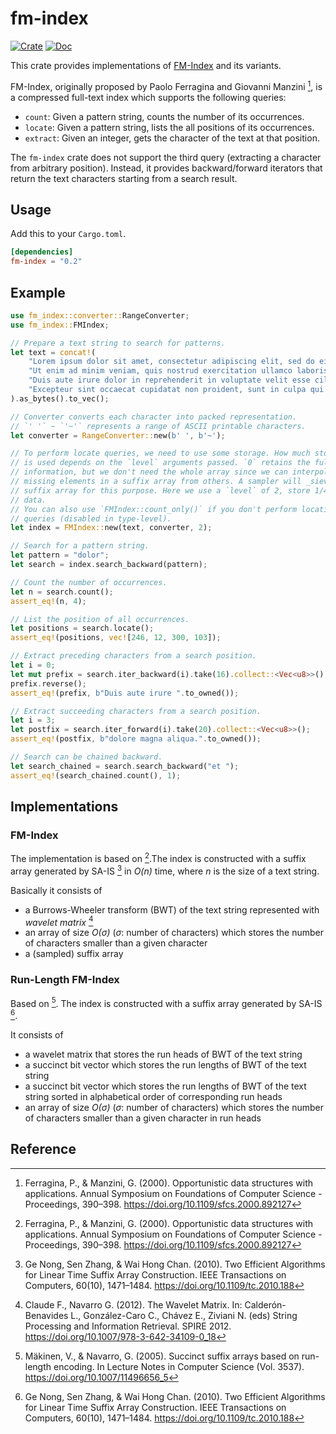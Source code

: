 # fm-index

[![Crate](https://img.shields.io/crates/v/fm-index.svg)](https://crates.io/crates/fm-index)
[![Doc](https://docs.rs/fm-index/badge.svg)](https://docs.rs/fm-index)

This crate provides implementations of
[FM-Index](https://en.wikipedia.org/wiki/FM-index) and its variants.

FM-Index, originally proposed by Paolo Ferragina and Giovanni Manzini [^1],
is a compressed full-text index which supports the following queries:

- `count`: Given a pattern string, counts the number of its occurrences.
- `locate`: Given a pattern string, lists the all positions of its occurrences.
- `extract`: Given an integer, gets the character of the text at that position.

The `fm-index` crate does not support the third query (extracting a
character from arbitrary position). Instead, it provides backward/forward
iterators that return the text characters starting from a search result.

## Usage

Add this to your `Cargo.toml`.

```toml
[dependencies]
fm-index = "0.2"
```

## Example
```rust
use fm_index::converter::RangeConverter;
use fm_index::FMIndex;

// Prepare a text string to search for patterns.
let text = concat!(
    "Lorem ipsum dolor sit amet, consectetur adipiscing elit, sed do eiusmod tempor incididunt ut labore et dolore magna aliqua.",
    "Ut enim ad minim veniam, quis nostrud exercitation ullamco laboris nisi ut aliquip ex ea commodo consequat.",
    "Duis aute irure dolor in reprehenderit in voluptate velit esse cillum dolore eu fugiat nulla pariatur.",
    "Excepteur sint occaecat cupidatat non proident, sunt in culpa qui officia deserunt mollit anim id est laborum.",
).as_bytes().to_vec();

// Converter converts each character into packed representation.
// `' '` ~ `'~'` represents a range of ASCII printable characters.
let converter = RangeConverter::new(b' ', b'~');

// To perform locate queries, we need to use some storage. How much storage
// is used depends on the `level` arguments passed. `0` retains the full
// information, but we don't need the whole array since we can interpolate
// missing elements in a suffix array from others. A sampler will _sieve_ a
// suffix array for this purpose. Here we use a `level` of 2, store 1/4th of the 
// data.
// You can also use `FMIndex::count_only()` if you don't perform location
// queries (disabled in type-level).
let index = FMIndex::new(text, converter, 2);

// Search for a pattern string.
let pattern = "dolor";
let search = index.search_backward(pattern);

// Count the number of occurrences.
let n = search.count();
assert_eq!(n, 4);

// List the position of all occurrences.
let positions = search.locate();
assert_eq!(positions, vec![246, 12, 300, 103]);

// Extract preceding characters from a search position.
let i = 0;
let mut prefix = search.iter_backward(i).take(16).collect::<Vec<u8>>();
prefix.reverse();
assert_eq!(prefix, b"Duis aute irure ".to_owned());

// Extract succeeding characters from a search position.
let i = 3;
let postfix = search.iter_forward(i).take(20).collect::<Vec<u8>>();
assert_eq!(postfix, b"dolore magna aliqua.".to_owned());

// Search can be chained backward.
let search_chained = search.search_backward("et ");
assert_eq!(search_chained.count(), 1);
```

## Implementations

### FM-Index

The implementation is based on [^1].The index is constructed with a suffix
array generated by SA-IS [^3] in _O(n)_ time, where _n_ is the size of a text
 string.

Basically it consists of

- a Burrows-Wheeler transform (BWT) of the text string represented with
  _wavelet matrix_ [^4]
- an array of size _O(σ)_ (_σ_: number of characters) which stores the number
  of characters smaller than a given character
- a (sampled) suffix array

### Run-Length FM-Index

Based on [^2]. The index is constructed with a suffix array generated by SA-IS
[^3].

It consists of

- a wavelet matrix that stores the run heads of BWT of the text string
- a succinct bit vector which stores the run lengths of BWT of the text string
- a succinct bit vector which stores the run lengths of BWT of the text string
  sorted in alphabetical order of corresponding run heads
- an array of size _O(σ)_ (_σ_: number of characters) which stores the number
  of characters smaller than a given character in run heads

## Reference

[^1]: Ferragina, P., & Manzini, G. (2000). Opportunistic data structures with
applications. Annual Symposium on Foundations of Computer Science \- Proceedings, 390–398. <https://doi.org/10.1109/sfcs.2000.892127>

[^2]: Mäkinen, V., & Navarro, G. (2005). Succinct suffix arrays based on
run-length encoding. In Lecture Notes in Computer Science (Vol. 3537).
<https://doi.org/10.1007/11496656_5>

[^3]: Ge Nong, Sen Zhang, & Wai Hong Chan. (2010). Two Efficient Algorithms for
Linear Time Suffix Array Construction. IEEE Transactions on Computers, 60(10),
1471–1484. <https://doi.org/10.1109/tc.2010.188>

[^4]: Claude F., Navarro G. (2012). The Wavelet Matrix. In: Calderón-Benavides
L., González-Caro C., Chávez E., Ziviani N. (eds) String Processing and
Information Retrieval. SPIRE 2012. <https://doi.org/10.1007/978-3-642-34109-0_18>
